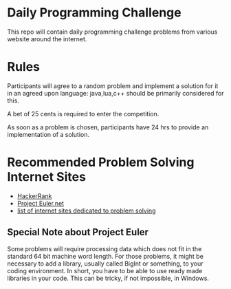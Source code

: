 # Daily Programming Challenge

This repo will contain daily programming challenge problems from various 
website around the internet.

# Rules

Participants will agree to a random problem and implement a solution for it 
in an agreed upon language: java,lua,c++ should be primarily considered for this.

A bet of 25 cents is required to enter the competition.

As soon as a problem is chosen, participants have 24 hrs to provide an implementation of a 
solution.

# Recommended Problem Solving Internet Sites
* [HackerRank](http://hackerrank.com)
* [Project Euler.net](http://projecteuler.net)
* [list of internet sites dedicated to problem solving](https://towardsdatascience.com/top-20-websites-for-coding-challenge-and-competition-in-2020-f667089a5b47)

## Special Note about Project Euler
Some problems will require processing data which does not fit in the standard 64 bit machine word length. For those problems, it might be 
necessary to add a library, usually called BigInt or something, to your coding environment. In short, you have to be able to use 
ready made libraries in your code. This can be tricky, if not impossible, in Windows.
